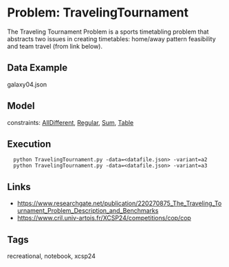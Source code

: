 # Problem: TravelingTournament

The Traveling Tournament Problem is a sports timetabling problem that abstracts two issues in creating timetables:
home/away pattern feasibility and team travel (from link below).

## Data Example
  galaxy04.json

## Model
  constraints: [AllDifferent](https://pycsp.org/documentation/constraints/AllDifferent), [Regular](https://pycsp.org/documentation/constraints/Regular), [Sum](https://pycsp.org/documentation/constraints/Sum), [Table](https://pycsp.org/documentation/constraints/Table)

## Execution
```
  python TravelingTournament.py -data=<datafile.json> -variant=a2
  python TravelingTournament.py -data=<datafile.json> -variant=a3
```

## Links
  - https://www.researchgate.net/publication/220270875_The_Traveling_Tournament_Problem_Description_and_Benchmarks
  - https://www.cril.univ-artois.fr/XCSP24/competitions/cop/cop

## Tags
  recreational, notebook, xcsp24
